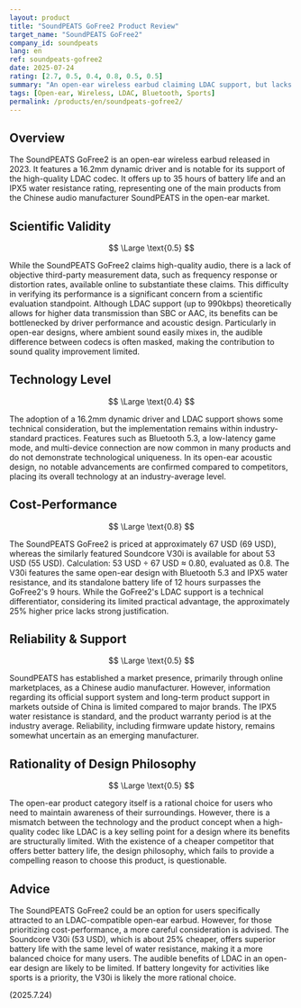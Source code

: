 ```yaml
---
layout: product
title: "SoundPEATS GoFree2 Product Review"
target_name: "SoundPEATS GoFree2"
company_id: soundpeats
lang: en
ref: soundpeats-gofree2
date: 2025-07-24
rating: [2.7, 0.5, 0.4, 0.8, 0.5, 0.5]
summary: "An open-ear wireless earbud claiming LDAC support, but lacks objective data to back up its performance. It falls short in battery life and cost-performance compared to equivalent competitors."
tags: [Open-ear, Wireless, LDAC, Bluetooth, Sports]
permalink: /products/en/soundpeats-gofree2/
---
```


## Overview

The SoundPEATS GoFree2 is an open-ear wireless earbud released in 2023. It features a 16.2mm dynamic driver and is notable for its support of the high-quality LDAC codec. It offers up to 35 hours of battery life and an IPX5 water resistance rating, representing one of the main products from the Chinese audio manufacturer SoundPEATS in the open-ear market.

## Scientific Validity

$$ \Large \text{0.5} $$

While the SoundPEATS GoFree2 claims high-quality audio, there is a lack of objective third-party measurement data, such as frequency response or distortion rates, available online to substantiate these claims. This difficulty in verifying its performance is a significant concern from a scientific evaluation standpoint. Although LDAC support (up to 990kbps) theoretically allows for higher data transmission than SBC or AAC, its benefits can be bottlenecked by driver performance and acoustic design. Particularly in open-ear designs, where ambient sound easily mixes in, the audible difference between codecs is often masked, making the contribution to sound quality improvement limited.

## Technology Level

$$ \Large \text{0.4} $$

The adoption of a 16.2mm dynamic driver and LDAC support shows some technical consideration, but the implementation remains within industry-standard practices. Features such as Bluetooth 5.3, a low-latency game mode, and multi-device connection are now common in many products and do not demonstrate technological uniqueness. In its open-ear acoustic design, no notable advancements are confirmed compared to competitors, placing its overall technology at an industry-average level.

## Cost-Performance

$$ \Large \text{0.8} $$

The SoundPEATS GoFree2 is priced at approximately 67 USD (69 USD), whereas the similarly featured Soundcore V30i is available for about 53 USD (55 USD). Calculation: 53 USD ÷ 67 USD ≈ 0.80, evaluated as 0.8. The V30i features the same open-ear design with Bluetooth 5.3 and IPX5 water resistance, and its standalone battery life of 12 hours surpasses the GoFree2's 9 hours. While the GoFree2's LDAC support is a technical differentiator, considering its limited practical advantage, the approximately 25% higher price lacks strong justification.

## Reliability & Support

$$ \Large \text{0.5} $$

SoundPEATS has established a market presence, primarily through online marketplaces, as a Chinese audio manufacturer. However, information regarding its official support system and long-term product support in markets outside of China is limited compared to major brands. The IPX5 water resistance is standard, and the product warranty period is at the industry average. Reliability, including firmware update history, remains somewhat uncertain as an emerging manufacturer.

## Rationality of Design Philosophy

$$ \Large \text{0.5} $$

The open-ear product category itself is a rational choice for users who need to maintain awareness of their surroundings. However, there is a mismatch between the technology and the product concept when a high-quality codec like LDAC is a key selling point for a design where its benefits are structurally limited. With the existence of a cheaper competitor that offers better battery life, the design philosophy, which fails to provide a compelling reason to choose this product, is questionable.

## Advice

The SoundPEATS GoFree2 could be an option for users specifically attracted to an LDAC-compatible open-ear earbud. However, for those prioritizing cost-performance, a more careful consideration is advised. The Soundcore V30i (53 USD), which is about 25% cheaper, offers superior battery life with the same level of water resistance, making it a more balanced choice for many users. The audible benefits of LDAC in an open-ear design are likely to be limited. If battery longevity for activities like sports is a priority, the V30i is likely the more rational choice.

(2025.7.24)
